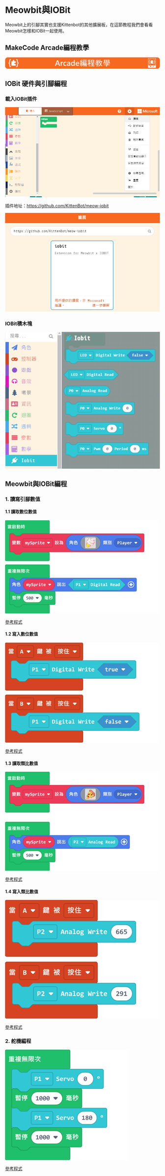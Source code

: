 # Meowbit與IOBit

Meowbit上的引腳其實也支援Kittenbot的其他擴展板，在這節教程我們會看看Meowbit怎樣和IOBit一起使用。

## MakeCode Arcade編程教學

![](./images/acbanner.png)

## IOBit 硬件與引腳編程

### 載入IOBit插件

![](./images/sd5.png)

插件地址：https://github.com/KittenBot/meow-iobit

![](./images/iobit1.png)

### IOBit積木塊

![](./images/iobit2.png)

## Meowbit與IOBit編程

### 1. 讀寫引腳數值

#### 1.1 讀取數位數值

![](./images/iobit3.png)

[參考程式](https://makecode.com/_fD2EzsE3JVPJ)

#### 1.2 寫入數位數值

![](./images/iobit4.png)

[參考程式](https://makecode.com/_0Eq1XdHzWXJq)

#### 1.3 讀取類比數值

![](./images/iobit5.png)

[參考程式](https://makecode.com/_cujbCAPbE5Hx)

#### 1.4 寫入類比數值

![](./images/iobit6.png)

[參考程式](https://makecode.com/_2ovaa74358EC)

### 2. 舵機編程

![](./images/iobit7.png)

[參考程式](https://makecode.com/_iA0YjiR3sJFz)